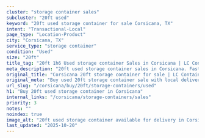 ```yaml
---
cluster: "storage container sales"
subcluster: "20ft used"
keyword: "20ft used storage container for sale Corsicana, TX"
intent: "Transactional-Local"
page_type: "Location-Product"
city: "Corsicana, TX"
service_type: "storage container"
condition: "Used"
size: "20ft"
title_tag: "20ft 1h6 Used storage container Sales in Corsicana | LC Container"
meta_description: "20ft used storage container sales in Corsicana. Fast delivery, competitive pricing. Serving storage containers area. Quote ID: 6RI. Call (214) 524-4168 for your free quote today."
original_title: "Corsicana 20ft storage container for sale | LC Container"
original_meta: "Buy used 20ft storage container sale with local delivery in Corsicana, TX. LC Container — local Since 2003. Request a fast quote today."
url_slug: "/corsicana/buy/20ft/storage-containers/used"
h1: "Buy 20ft used storage container in Corsicana"
internal_links: "/corsicana/storage-containers/sales"
priority: 3
notes: ""
noindex: true
image_alt: "20ft used storage container available for delivery in Corsicana"
last_updated: "2025-10-20"
---
```


<!-- TODO: Add unique city/inventory copy, images, and internal links here. -->
